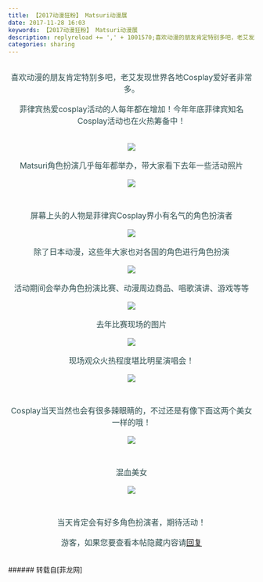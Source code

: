 ```yaml
---
title: 【2017动漫狂粉】 Matsuri动漫展
date: 2017-11-28 16:03
keywords: 【2017动漫狂粉】 Matsuri动漫展
description: replyreload += ',' + 1001570;喜欢动漫的朋友肯定特别多吧，老艾发现世界各地Cosplay爱好者非常多。菲律宾热爱cosplay活动的人每年都在增加！今年年底菲律宾知名Cosplay活动也在火热筹备中！Matsuri角色扮演几乎每年都举办，带大家看下去年一些活动照片屏幕上头的人物是菲律宾Cosplay界小有名气的角色扮演者除了日本动漫，这些年大家也对各国的角色进行角色扮演活动期间会举办角色扮演比赛、动漫周边商品、唱歌演讲、游戏等等去年比赛现场的图片现场观众火热程度堪比明星演唱会！Cosplay当天当然也会有很多辣眼睛的，不过还是有像下面这两个美女一样的哦！混血美女当天肯定会有好多角色扮演者，期待活动！游客，如果您要查看本帖隐藏内容请回复
categories: sharing
---
```

<td class="t_f" id="postmessage_1001570">

<script type="c837831f3d50e9bec1b3b78e-text/javascript">replyreload += ',' + 1001570;</script><div align="center"><font size="3"><font color="#2f4f4f"><img alt="" border="0" class="zoom" data-cf-modified-c837831f3d50e9bec1b3b78e-="" file="http://files.57gif.com/webgif/0/3/93/f997b59fd7ebc7f37c3ade7c416cb.gif" id="aimg_lH0xC" lazyloadthumb="1" onclick="" onmouseover="" src="http://files.57gif.com/webgif/0/3/93/f997b59fd7ebc7f37c3ade7c416cb.gif"/></font></font></div><br/>
<div align="center"><font size="3"><font color="#2f4f4f">喜欢动漫的朋友肯定特别多吧，老艾发现世界各地Cosplay爱好者非常多。</font></font></div><br/>
<div align="center"><font size="3"><font color="#2f4f4f">菲律宾热爱cosplay活动的人每年都在增加！今年年底菲律宾知名Cosplay活动也在火热筹备中！</font></font></div><br/>
<div align="center"><img alt="" border="0" class="zoom" data-cf-modified-c837831f3d50e9bec1b3b78e-="" file="static/image/hrline/4.gif" id="aimg_yprGS" lazyloadthumb="1" onclick="" onmouseover="" src="http://www.flw.ph/static/image/hrline/4.gif"/><br/>
</div><br/>
<div align="center">

<img aid="689054" data-cf-modified-c837831f3d50e9bec1b3b78e-="" file="data/attachment/forum/201711/28/154040su4y95uazu8ej7q5.jpg.thumb.jpg" id="aimg_689054" inpost="1" onclick="" onmouseover="" src="http://www.flw.ph/data/attachment/forum/201711/28/154040su4y95uazu8ej7q5.jpg" style="cursor:pointer" zoomfile="data/attachment/forum/201711/28/154040su4y95uazu8ej7q5.jpg"/>


</div><br/>
<div align="center"><font size="3"><font color="#2f4f4f">Matsuri角色扮演几乎每年都举办，带大家看下去年一些活动照片</font></font></div><br/>
<div align="center"><font size="3"><font color="#2f4f4f">

<img aid="689055" data-cf-modified-c837831f3d50e9bec1b3b78e-="" file="data/attachment/forum/201711/28/154041x8g3gvtmf9f22qh3.jpg.thumb.jpg" id="aimg_689055" inpost="1" onclick="" onmouseover="" src="http://www.flw.ph/data/attachment/forum/201711/28/154041x8g3gvtmf9f22qh3.jpg" style="cursor:pointer" zoomfile="data/attachment/forum/201711/28/154041x8g3gvtmf9f22qh3.jpg"/>


</font></font></div><br/>
<div align="center"><font size="3"><font color="#2f4f4f">屏幕上头的人物是菲律宾Cosplay界小有名气的角色扮演者</font></font></div><br/>
<div align="center">

<img aid="689056" data-cf-modified-c837831f3d50e9bec1b3b78e-="" file="data/attachment/forum/201711/28/154043yvf2d9qdg9x0fm2q.jpg.thumb.jpg" id="aimg_689056" inpost="1" onclick="" onmouseover="" src="http://www.flw.ph/data/attachment/forum/201711/28/154043yvf2d9qdg9x0fm2q.jpg" style="cursor:pointer" zoomfile="data/attachment/forum/201711/28/154043yvf2d9qdg9x0fm2q.jpg"/>


</div><br/>
<div align="center"><font size="3"><font color="#2f4f4f">除了日本动漫，这些年大家也对各国的角色进行角色扮演</font></font></div><br/>
<div align="center">

<img aid="689065" data-cf-modified-c837831f3d50e9bec1b3b78e-="" file="data/attachment/forum/201711/28/160453dj57fqf7j6jz3669.jpg.thumb.jpg" id="aimg_689065" inpost="1" onclick="" onmouseover="" src="http://www.flw.ph/data/attachment/forum/201711/28/160453dj57fqf7j6jz3669.jpg" style="cursor:pointer" zoomfile="data/attachment/forum/201711/28/160453dj57fqf7j6jz3669.jpg"/>


</div><br/>
<div align="center"><font size="3"><font color="#2f4f4f">活动期间会举办角色扮演比赛、动漫周边商品、唱歌演讲、游戏等等</font></font></div><br/>
<div align="center">

<img aid="689058" data-cf-modified-c837831f3d50e9bec1b3b78e-="" file="data/attachment/forum/201711/28/154046b8hf8k7arfxsoxzs.jpg.thumb.jpg" id="aimg_689058" inpost="1" onclick="" onmouseover="" src="http://www.flw.ph/data/attachment/forum/201711/28/154046b8hf8k7arfxsoxzs.jpg" style="cursor:pointer" zoomfile="data/attachment/forum/201711/28/154046b8hf8k7arfxsoxzs.jpg"/>


</div><br/>
<div align="center"><font size="3"><font color="#2f4f4f">去年比赛现场的图片</font></font></div><br/>
<div align="center">

<img aid="689061" data-cf-modified-c837831f3d50e9bec1b3b78e-="" file="data/attachment/forum/201711/28/154050uucjhqqxlhhulqz4.jpg.thumb.jpg" id="aimg_689061" inpost="1" onclick="" onmouseover="" src="http://www.flw.ph/data/attachment/forum/201711/28/154050uucjhqqxlhhulqz4.jpg" style="cursor:pointer" zoomfile="data/attachment/forum/201711/28/154050uucjhqqxlhhulqz4.jpg"/>


</div><br/>
<div align="center"><font size="3"><font color="#2f4f4f">现场观众火热程度堪比明星演唱会！</font></font></div><br/>
<div align="center"><font size="3"><font color="#2f4f4f">

<img aid="689060" data-cf-modified-c837831f3d50e9bec1b3b78e-="" file="data/attachment/forum/201711/28/154049rfekyx0ovikuip1o.jpg.thumb.jpg" id="aimg_689060" inpost="1" onclick="" onmouseover="" src="http://www.flw.ph/data/attachment/forum/201711/28/154049rfekyx0ovikuip1o.jpg" style="cursor:pointer" zoomfile="data/attachment/forum/201711/28/154049rfekyx0ovikuip1o.jpg"/>


</font></font></div><br/>
<div align="center"><font size="3"><font color="#2f4f4f">Cosplay当天当然也会有很多辣眼睛的，不过还是有像下面这两个美女一样的哦！</font></font></div><br/>
<div align="center"><font size="3"><font color="#2f4f4f">

<img aid="689059" data-cf-modified-c837831f3d50e9bec1b3b78e-="" file="data/attachment/forum/201711/28/154047o1x1fwy0yllif0ln.jpg.thumb.jpg" id="aimg_689059" inpost="1" onclick="" onmouseover="" src="http://www.flw.ph/data/attachment/forum/201711/28/154047o1x1fwy0yllif0ln.jpg" style="cursor:pointer" zoomfile="data/attachment/forum/201711/28/154047o1x1fwy0yllif0ln.jpg"/>


</font></font></div><br/>
<div align="center"><font size="3"><font color="#2f4f4f">混血美女<img alt="" border="0" onclick="" onmouseover="" smilieid="749" src="static/image/smiley/longwa/8.gif"/></font></font></div><br/>
<div align="center"><font size="3"><font color="#2f4f4f">

<img aid="689062" data-cf-modified-c837831f3d50e9bec1b3b78e-="" file="data/attachment/forum/201711/28/154052tw049z9l0hjifj55.jpg.thumb.jpg" id="aimg_689062" inpost="1" onclick="" onmouseover="" src="http://www.flw.ph/data/attachment/forum/201711/28/154052tw049z9l0hjifj55.jpg" style="cursor:pointer" zoomfile="data/attachment/forum/201711/28/154052tw049z9l0hjifj55.jpg"/>


</font></font></div><br/>
<div align="center"><font size="3"><font color="#2f4f4f">当天肯定会有好多角色扮演者，期待活动！</font></font></div><br/>
<div align="center"><font size="3"><font color="#2f4f4f"><div class="locked">游客，如果您要查看本帖隐藏内容请<a data-cf-modified-c837831f3d50e9bec1b3b78e-="" href="forum.php?mod=post&amp;action=reply&amp;fid=47&amp;tid=291904" onclick="if (!window.__cfRLUnblockHandlers) return false; showWindow('reply', this.href)">回复</a></div></font></font></div><br/>
<br/>
</td>
###### 转载自[菲龙网]